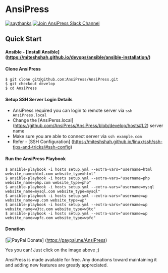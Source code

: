 # AnsiPress

[![saythanks](https://img.shields.io/badge/say-thanks-ff69b4.svg)](https://saythanks.io/to/MiteshShah) [![Join AnsiPress Slack Channel](https://ansipress.herokuapp.com/badge.svg)](https://ansipress.herokuapp.com/)

## Quick Start

#### Ansible - [Install Ansible] (https://miteshshah.github.io/devops/ansible/ansible-installation/)

#### Clone AnsiPress

```
$ git clone git@github.com:AnsiPress/AnsiPress.git
$ git checkout develop
$ cd AnsiPress
```

#### Setup SSH Server Login Details

* AnsiPress required you can login to remote server via `ssh AnsiPress.local`
* Change the [AnsiPerss.local] (https://github.com/AnsiPress/AnsiPress/blob/develop/hosts#L2) server name
* Make sure you are able to connect server via `ssh example.com`
* Refer - [SSH Configuration] (https://miteshshah.github.io/linux/ssh/ssh-tips-and-tricks/#ssh-config)

#### Run the AnsiPress Playbook

```
$ ansible-playbook -i hosts setup.yml --extra-vars="username=html website_name=html.com website_type=html"
$ ansible-playbook -i hosts setup.yml --extra-vars="username=php website_name=php.com website_type=php"
$ ansible-playbook -i hosts setup.yml --extra-vars="username=mysql website_name=mysql.com website_type=mysql"
$ ansible-playbook -i hosts setup.yml --extra-vars="username=wp website_name=wp.com website_type=wp"
$ ansible-playbook -i hosts setup.yml --extra-vars="username=wp website_name=w3tc.com website_type=w3tc"
$ ansible-playbook -i hosts setup.yml --extra-vars="username=wp website_name=wpfc.com website_type=wpfc"
```

#### Donation
[![PayPal Donate](https://cloud.githubusercontent.com/assets/1223371/20793214/ec6ffca2-b7eb-11e6-9614-d893ff77a565.png)]  (https://paypal.me/AnsiPress)

Yes you can! Just click on the image above ;)

AnsiPress is made available for free. Any donations toward maintaining it and adding new features are greatly appreciated.

